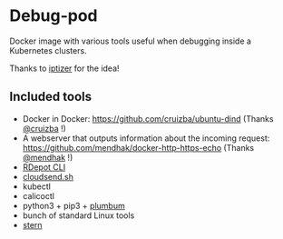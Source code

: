 # Debug-pod

Docker image with various tools useful when debugging inside a Kubernetes clusters.

Thanks to [iptizer](https://github.com/iptizer/swiss) for the idea!

## Included tools

 - Docker in Docker: https://github.com/cruizba/ubuntu-dind (Thanks [@cruizba](http://github.com/cruizba) !)
 - A webserver that outputs information about the incoming request: https://github.com/mendhak/docker-http-https-echo (Thanks [@mendhak](https://github.com/mendhak) !)
 - [RDepot CLI](https://github.com/openanalytics/rdepot-cli/)
 - [cloudsend.sh](https://github.com/tavinus/cloudsend.sh)
 - kubectl
 - calicoctl
 - python3 + pip3 + [plumbum](https://plumbum.readthedocs.io/en/latest/index.html)
 - bunch of standard Linux tools
 - [stern](https://github.com/wercker/stern)


